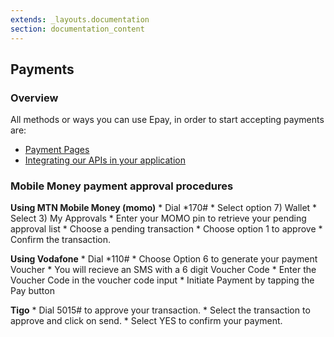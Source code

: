 ```yaml
---
extends: _layouts.documentation
section: documentation_content
---
```


## Payments

### Overview

All methods or ways you can use Epay, in order to start accepting payments are:

- [Payment Pages](/docs/payment-pages)
- [Integrating our APIs in your application](/docs/content-markdown)

### Mobile Money payment approval procedures

**Using MTN Mobile Money (momo)**
    * Dial *170#
    * Select option 7) Wallet
    * Select 3) My Approvals
    * Enter your MOMO pin to retrieve your pending approval list
    * Choose a pending transaction
    * Choose option 1 to approve
    * Confirm the transaction.

**Using Vodafone**
    * Dial *110#
    * Choose Option 6 to generate your payment Voucher
    * You will recieve an SMS with a 6 digit Voucher Code
    * Enter the Voucher Code in the voucher code input
    * Initiate Payment by tapping the Pay button 

**Tigo**
    * Dial 5015# to approve your transaction.
    * Select the transaction to approve and click on send.
    * Select YES to confirm your payment.
